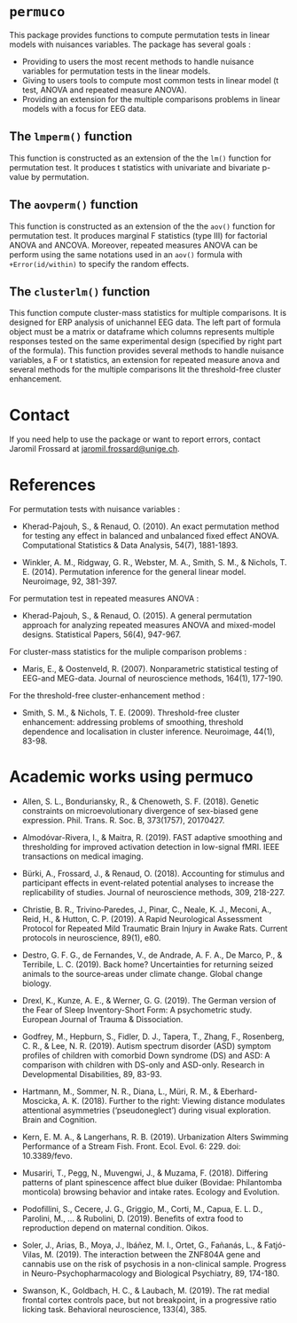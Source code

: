 # `permuco`

This package provides functions to compute permutation tests in linear models with nuisances variables. The package has several goals :

* Providing to users the most recent methods to handle nuisance variables for permutation tests in the linear models.
* Giving to users tools to compute most common tests in linear model (t test, ANOVA and repeated measure ANOVA).
* Providing an extension for the multiple comparisons problems in linear models with a focus for EEG data.

## The `lmperm()` function
This function is constructed as an extension of the the `lm()` function for permutation test. It produces t statistics with univariate and bivariate p-value by permutation.

## The `aovperm()` function
This function is constructed as an extension of the the `aov()` function for permutation test. It produces marginal F statistics (type III) for factorial ANOVA and ANCOVA. Moreover, repeated measures ANOVA can be perform using the same notations used in an `aov()` formula with `+Error(id/within)` to specify the random effects.

## The `clusterlm()` function
This function compute cluster-mass statistics for multiple comparisons. It is designed for ERP analysis of unichannel EEG data. The left part of formula object must be a matrix or dataframe which columns represents multiple responses tested on the same experimental design (specified by right part of the formula). This function provides several methods to handle nuisance variables, a F or t statistics, an extension for repeated measure anova and several methods for the multiple comparisons lit the threshold-free cluster enhancement. 

# Contact
If you need help to use the package or want to report errors, contact Jaromil Frossard at <jaromil.frossard@unige.ch>.


# References
For permutation tests with nuisance variables :

* Kherad-Pajouh, S., & Renaud, O. (2010). An exact permutation method for testing any effect in balanced and unbalanced fixed effect ANOVA. Computational Statistics & Data Analysis, 54(7), 1881-1893.

* Winkler, A. M., Ridgway, G. R., Webster, M. A., Smith, S. M., & Nichols, T. E. (2014). Permutation inference for the general linear model. Neuroimage, 92, 381-397.

For permutation test in repeated measures ANOVA :

* Kherad-Pajouh, S., & Renaud, O. (2015). A general permutation approach for analyzing repeated measures ANOVA and mixed-model designs. Statistical Papers, 56(4), 947-967.

For cluster-mass statistics for the muliple comparison problems :

* Maris, E., & Oostenveld, R. (2007). Nonparametric statistical testing of EEG-and MEG-data. Journal of neuroscience methods, 164(1), 177-190.

For the threshold-free cluster-enhancement method :

* Smith, S. M., & Nichols, T. E. (2009). Threshold-free cluster enhancement: addressing problems of smoothing, threshold dependence and localisation in cluster inference. Neuroimage, 44(1), 83-98.

# Academic works using permuco

* Allen, S. L., Bonduriansky, R., & Chenoweth, S. F. (2018). Genetic constraints on microevolutionary divergence of sex-biased gene expression. Phil. Trans. R. Soc. B, 373(1757), 20170427.

* Almodóvar-Rivera, I., & Maitra, R. (2019). FAST adaptive smoothing and thresholding for improved activation detection in low-signal fMRI. IEEE transactions on medical imaging.

* Bürki, A., Frossard, J., & Renaud, O. (2018). Accounting for stimulus and participant effects in event-related potential analyses to increase the replicability of studies. Journal of neuroscience methods, 309, 218-227.

* Christie, B. R., Trivino‐Paredes, J., Pinar, C., Neale, K. J., Meconi, A., Reid, H., & Hutton, C. P. (2019). A Rapid Neurological Assessment Protocol for Repeated Mild Traumatic Brain Injury in Awake Rats. Current protocols in neuroscience, 89(1), e80.

* Destro, G. F. G., de Fernandes, V., de Andrade, A. F. A., De Marco, P., & Terribile, L. C. (2019). Back home? Uncertainties for returning seized animals to the source‐areas under climate change. Global change biology.

* Drexl, K., Kunze, A. E., & Werner, G. G. (2019). The German version of the Fear of Sleep Inventory-Short Form: A psychometric study. European Journal of Trauma & Dissociation.

* Godfrey, M., Hepburn, S., Fidler, D. J., Tapera, T., Zhang, F., Rosenberg, C. R., & Lee, N. R. (2019). Autism spectrum disorder (ASD) symptom profiles of children with comorbid Down syndrome (DS) and ASD: A comparison with children with DS-only and ASD-only. Research in Developmental Disabilities, 89, 83-93.

* Hartmann, M., Sommer, N. R., Diana, L., Müri, R. M., & Eberhard-Moscicka, A. K. (2018). Further to the right: Viewing distance modulates attentional asymmetries (‘pseudoneglect’) during visual exploration. Brain and Cognition.

* Kern, E. M. A., & Langerhans, R. B. (2019). Urbanization Alters Swimming Performance of a Stream Fish. Front. Ecol. Evol. 6: 229. doi: 10.3389/fevo.

* Musariri, T., Pegg, N., Muvengwi, J., & Muzama, F. (2018). Differing patterns of plant spinescence affect blue duiker (Bovidae: Philantomba monticola) browsing behavior and intake rates. Ecology and Evolution.

* Podofillini, S., Cecere, J. G., Griggio, M., Corti, M., Capua, E. L. D., Parolini, M., ... & Rubolini, D. (2019). Benefits of extra food to reproduction depend on maternal condition. Oikos.

* Soler, J., Arias, B., Moya, J., Ibáñez, M. I., Ortet, G., Fañanás, L., & Fatjó-Vilas, M. (2019). The interaction between the ZNF804A gene and cannabis use on the risk of psychosis in a non-clinical sample. Progress in Neuro-Psychopharmacology and Biological Psychiatry, 89, 174-180.

* Swanson, K., Goldbach, H. C., & Laubach, M. (2019). The rat medial frontal cortex controls pace, but not breakpoint, in a progressive ratio licking task. Behavioral neuroscience, 133(4), 385.
